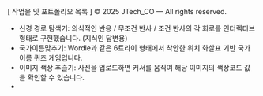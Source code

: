 [ 작업물 및 포트폴리오 목록 ] © 2025 JTech_CO — All rights reserved.

* 신경 경로 탐색기: 의식적인 반응 / 무조건 반사 / 조건 반사의 각 회로를 인터렉티브 형태로 구현했습니다. (지식인 답변용)
* 국가이름맞추기: Wordle과 같은 6트라이 형태에서 착안한 위치 화살표 기반 국가 이름 퀴즈 게임입니다.
* 이미지 색상 추출기: 사진을 업로드하면 커서를 움직여 해당 이미지의 색상코드 값을 확인할 수 있습니다.
* 
